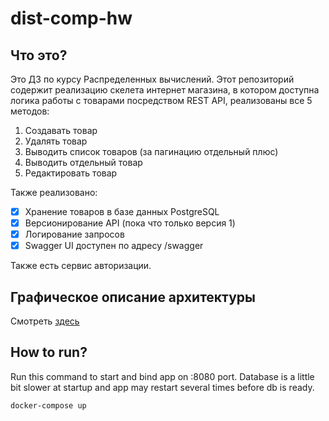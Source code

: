 # dist-comp-hw

## Что это?

Это ДЗ по курсу Распределенных вычислений. Этот репозиторий содержит реализацию скелета интернет магазина,
в котором доступна логика работы с товарами посредством REST API, реализованы все 5 методов:

1) Создавать товар
2) Удалять товар
3) Выводить список товаров (за пагинацию отдельный плюс)
4) Выводить отдельный товар
5) Редактировать товар

Также реализовано:

- [X] Хранение товаров в базе данных PostgreSQL
- [X] Версионирование API (пока что только версия 1)
- [X] Логирование запросов
- [X] Swagger UI доступен по адресу /swagger

Также есть сервис авторизации.

## Графическое описание архитектуры

Смотреть [здесь](https://app.diagrams.net?lightbox=1&highlight=0000ff&edit=_blank&layers=1&nav=1#R7VnbktsoEP0aP9olCV3sR18zW5WtuNZVm80jlrBNIgsH4bE9X7%2BAQEJCvqzjSWa2Mg8MNNDA6eZ0I3fAeHv8QOFu8ydJUNrxnOTYAZOO57m%2BF%2FJ%2FQnIqJH1%2FUAjWFCdqUCVY4BekhI6S7nGC8tpARkjK8K4ujEmWoZjVZJBScqgPW5G0vuoOrpElWMQwtaWfccI26hSBU8mfEF5v9Mquo3q2UA9WgnwDE3IwRGDaAWNKCCtq2%2BMYpQI8jUsxb3amt9wYRRm7ZQKE7Gm6Xz4PR8vRjAR%2Ff4L0e1dpeYbpXh14sSE7Llkg%2BoxjpLbOThoPSvZZgoRKpwNGhw1maLGDseg9cA%2Fgsg3bprzl8qq9Rb0eogwdDZHa8gdEtojREx%2BiegONp%2FIfXzvGobKGqyHeGJYIlQwqB1iXqiuMeEXB9B8g8y3Ihnu%2Bk7cLmRf9asgCCzILJH47dqK6StFxKO4txwJliapO4hTmOY7rWHGI6OkfgWsv0M0vZt%2FkqEAvWifdOmJmTOOtL0ZPNUk09JyzdsnJnsbo%2BhVjkK4Ru%2B5XKKkRkm1lw4pBixG1jKIUMvxcp7E2y6oV5gTzk5VO5DfvXdRwjuLcapZJO01FQUOR11BUAGMpko5WHvt%2B3wtt3%2BMGHchy5MhyJMu%2BLH0tdzv9UMt5fcZ1yEoxcSrLoSwDWU7UxKZj80vL6m4LU7zOhE9zV0KUC8TVxjzkDFXHFieJmD6iKMcvcClVCSfcCZAkbMGoE0y4JIVLlI5g%2FG0tWWZMUkLlumAl%2F1o99%2BIdbdJMGVrVPmrRq41%2Buk7Pq1lc34B7PVIPIatVjl7FRyKb0mPGgTxHUvttWgyobPdRGGJOcswwETZcEsbI9jYLNe3PSCMokD1LcYbGZY5zkZFujxRllnUhuIKfGSj61wPF7UHBDAlGhDgTFM7CeZW43TdF3F6Tb%2F17iXvQUAR%2BLnG7dm4qmbugXleSsWOw9cAi476SeI5ia0Xhjh7J64UeoOWGxOPbDlPB3UvOBOFa1ORETyuMjBgyMzRPtZ5y9bI5NYJMYEwxQ41nbEOEHRjHKM%2Flw%2Bcbys5samaoHxlniixUJlJezBrUIXGMYYHe%2FjuNZ5pKHhHPHDd8ZxFt8HpEGl1jUp1eu2Zy3QONv4vZtmjMEcUcBuFRP5iBRzcS%2Be8M%2FHWI3Gkl8iGwiNNR%2FFol5efo%2FIZEXJRjNVERdlkp50o9SuGkprYaWXF5r518B%2BaS5nn6xiY024OhVn07ZVcn%2F3pgLRHhnVK0JqmHUPQg9Gte%2FoMUrfcDeqCutxv1QEPNQ2i8%2BzT%2FTr6%2BhAsw%2BTwHf2RD569h17NuDn9isDU3kmV0%2FTaJT%2FypkEgjX%2FnUtCy%2BS31cloLSqJ%2BKB0fnYd%2BkosZLo3xCGFwatnBp%2FwEvjVZkwf8V2TJs%2FCpk7e%2Bjt6UeOQ9D7FWedu0JSXAxA7k%2F2%2FDtbOPS3f6dbTyWMm%2F41vye3e%2BNuEvoNT8ODHrBfQ5jEZit6m6X4c3qB7ZiePUzJZj%2BCw%3D%3D)

## How to run?

Run this command to start and bind app on :8080 port. Database is a little bit slower at startup and app may restart several times before db is ready.

```bash
docker-compose up
```